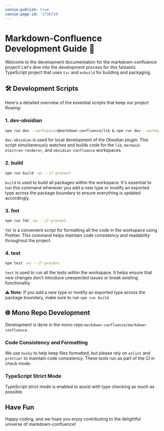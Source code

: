 ```yaml
---
connie-publish: true
connie-page-id: '1736718'
---
```

# Markdown-Confluence Development Guide 🚀

Welcome to the development documentation for the markdown-confluence project! Let's dive into the development process for this fantastic TypeScript project that uses `tsc` and `esbuild` for building and packaging.

## 🛠️ Development Scripts

Here's a detailed overview of the essential scripts that keep our project flowing:

### 1. dev-obsidian

```bash
npm run dev --workspace=@markdown-confluence/lib & npm run dev --workspace=@markdown-confluence/mermaid-electron-renderer & npm run dev --workspace=obsidian-confluence
```

`dev-obsidian` is used for local development of the Obsidian plugin. This script simultaneously watches and builds code for the `lib`, `mermaid-electron-renderer`, and `obsidian-confluence` workspaces.

### 2. build

```bash
npm run build -ws --if-present
```

`build` is used to build all packages within the workspace. It's essential to run this command whenever you add a new type or modify an exported type across the package boundary to ensure everything is updated accordingly.

### 3. fmt

```bash
npm run fmt -ws --if-present
```

`fmt` is a convenient script for formatting all the code in the workspace using Prettier. This command helps maintain code consistency and readability throughout the project.

### 4. test

```bash
npm test -ws --if-present
```

`test` is used to run all the tests within the workspace. It helps ensure that new changes don't introduce unexpected issues or break existing functionality.

⚠️ **Note:** If you add a new type or modify an exported type across the package boundary, make sure to run `npm run build`.

## 🌐 Mono Repo Development

Development is done in the mono repo `markdown-confluence/markdown-confluence`.

### Code Consistency and Formatting

We use `husky` to help keep files formatted, but please rely on `eslint` and `prettier` to maintain code consistency. These tools run as part of the CI in check mode.

### TypeScript Strict Mode

TypeScript strict mode is enabled to assist with type checking as much as possible.

## Have Fun

Happy coding, and we hope you enjoy contributing to the delightful universe of markdown-confluence!
